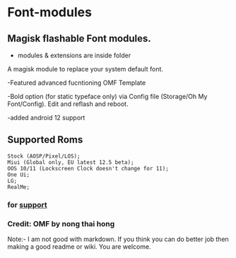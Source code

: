 # Font-modules 
## Magisk flashable Font modules.

- modules & extensions are inside folder





A magisk module to replace your system default font.
</p>-Featured advanced fucntioning OMF Template
</p>-Bold option (for static typeface only) via Config file (Storage/Oh My Font/Config). Edit and reflash and reboot.
</p>-added android 12 support

## Supported Roms

    Stock (AOSP/Pixel/LOS);
    Miui (Global only, EU latest 12.5 beta); 
    OOS 10/11 (Lockscreen Clock doesn't change for 11);  
    One Ui;  
    LG; 
    RealMe;

### for [support](https://t.me/MFFMDisc)

### Credit: OMF by nong thai hong

Note:- I am not good with markdown. If you think you can do better job then making a good readme or wiki. You are welcome. 
